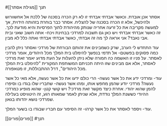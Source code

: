 #תנך [[מגילת אסתר]]

אסתר אכן אובדת. וכאשר אבדתי אבדתי זו לא רק הכרה בסכנה של ללכת אל אחשוורוש ולהיכשל, אלא זו הכרה בסכנה של להצליח. אסתר כבר בוחרת בזהותה הידוית, אך למעשה מקריבה את כל זרעה אחריה שנותק מהיהודת לתוך הפרסיות והיא מודעת לכך. זה כאשר אבדתי אבדתי
ויש כאן גם תשבוה למרדכי בבחינת ויכח- אתה חשוב שאני ובית אבי נאבד? אני אראה לך מה זה אבדתי, כאשר אבדתי אבדתי ואתה כלל לא מבין.

עוד התחדש לי הערב, שרק כשמבינים את זהותם הבורחת של מרדכי ואסתר ניתן להבין כמה פסוקים בפשטם-
אל תדמי בנפשך להימלט בית המלך מכל היהודים, אומר  מרדכי לאסתר. על פניו זו האשמה כה חמורה שלא ניתן להעלות על העת מדוע יאמר זאת מרדכי לאסתר, אלא אם מבינים שזו היתה תכניתם המשותפת המקורית "להימלט בית המלך מכל היהודים", דרל ההתבוללות, זו מטאפורה.

עוד- ומרדכי ידע את כל אשר נעשה- הרי כולם ידעו את כל אשר נעשה, אלא מאי כל אשר נעשה? מרדכי יודע שהמן מחפש אותו, ומהו אשר נעשה- שחבריו שלו בגדו בו וסיפרו להמן שהוא יהודי. אחרת כיצד מקשר זאת מרדכי?
ויש קושי קטן- שהוא מופיע כמרדכי ההיודי כששנת המלך נודדת, אלא שניתן לאמר שמאותו רגע, זה היטוויסט בעלילה שמרדכי נושא יהדותו בגאון.

עוד- ויספר לאסתר את כל אשר קרהו- זה הסיפור עם חבריו שבגדו בו בשער המלך.

[[פורים|פורים]]
#תנך 